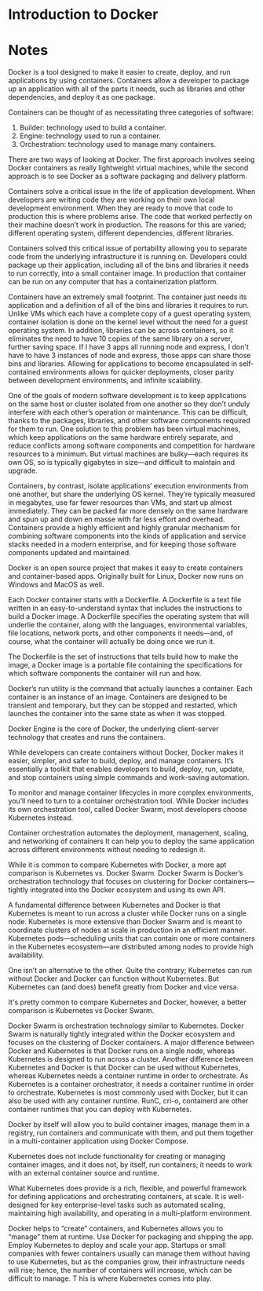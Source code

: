# Introduction to Docker

# Notes

Docker is a tool designed to make it easier to create, deploy, and run applications by using containers.
Containers allow a developer to package up an application with all of the parts it needs, such as libraries and other dependencies, and deploy it as one package. 

Containers can be thought of as necessitating three categories of software:
1. Builder: technology used to build a container.
2. Engine: technology used to run a container.
3. Orchestration: technology used to manage many containers.

There are two ways of looking at Docker. The first approach involves seeing Docker containers as really lightweight virtual machines, 
while the second approach is to see Docker as a software packaging and delivery platform. 

Containers solve a critical issue in the life of application development. When developers are writing code they are working on their own local development environment. 
When they are ready to move that code to production this is where problems arise. The code that worked perfectly on their machine doesn’t work in production.
The reasons for this are varied; different operating system, different dependencies, different libraries. 

Containers solved this critical issue of portability allowing you to separate code from the underlying infrastructure it is running on. 
Developers could package up their application, including all of the bins and libraries it needs to run correctly, into a small container image. 
In production that container can be run on any computer that has a containerization platform.

Containers have an extremely small footprint. The container just needs its application and a definition of all of the bins and libraries it requires to run. 
Unlike VMs which each have a complete copy of a guest operating system, container isolation is done on the kernel level without the need for a guest operating system. 
In addition, libraries can be across containers, so it eliminates the need to have 10 copies of the same library on a server, further saving space. 
If I have 3 apps all running node and express, I don't have to have 3 instances of node and express, those apps can share those bins and libraries. 
Allowing for applications to become encapsulated in self-contained environments allows for quicker deployments, closer parity between development environments, and infinite scalability.

One of the goals of modern software development is to keep applications on the same host or cluster isolated from one another so they don’t unduly interfere with each other’s operation or maintenance. 
This can be difficult, thanks to the packages, libraries, and other software components required for them to run.
One solution to this problem has been virtual machines, which keep applications on the same hardware entirely separate, 
and reduce conflicts among software components and competition for hardware resources to a minimum. 
But virtual machines are bulky—each requires its own OS, so is typically gigabytes in size—and difficult to maintain and upgrade.

Containers, by contrast, isolate applications’ execution environments from one another, but share the underlying OS kernel.
They’re typically measured in megabytes, use far fewer resources than VMs, and start up almost immediately. 
They can be packed far more densely on the same hardware and spun up and down en masse with far less effort and overhead. 
Containers provide a highly efficient and highly granular mechanism for combining software components into the kinds of application and service stacks needed in a modern enterprise, 
and for keeping those software components updated and maintained.

Docker is an open source project that makes it easy to create containers and container-based apps. Originally built for Linux, Docker now runs on Windows and MacOS as well.

Each Docker container starts with a Dockerfile. A Dockerfile is a text file written in an easy-to-understand syntax that includes the instructions to build a Docker image.
A Dockerfile specifies the operating system that will underlie the container, along with the languages, 
environmental variables, file locations, network ports, and other components it needs—and, of course, what the container will actually be doing once we run it.

The Dockerfile is the set of instructions that tells build how to make the image, 
a Docker image is a portable file containing the specifications for which software components the container will run and how. 

Docker’s run utility is the command that actually launches a container. Each container is an instance of an image. 
Containers are designed to be transient and temporary, but they can be stopped and restarted, which launches the container into the same state as when it was stopped.

Docker Engine is the core of Docker, the underlying client-server technology that creates and runs the containers.

While developers can create containers without Docker, Docker makes it easier, simpler, and safer to build, deploy, and manage containers. 
It’s essentially a toolkit that enables developers to build, deploy, run, update, and stop containers using simple commands and work-saving automation.

To monitor and manage container lifecycles in more complex environments, you’ll need to turn to a container orchestration tool. 
While Docker includes its own orchestration tool, called Docker Swarm, most developers choose Kubernetes instead.

Container orchestration automates the deployment, management, scaling, and networking of containers
It can help you to deploy the same application across different environments without needing to redesign it.

While it is common to compare Kubernetes with Docker, a more apt comparison is Kubernetes vs. Docker Swarm. 
Docker Swarm is Docker’s orchestration technology that focuses on clustering for Docker containers—tightly integrated into the Docker ecosystem and using its own API.

A fundamental difference between Kubernetes and Docker is that Kubernetes is meant to run across a cluster while Docker runs on a single node. 
Kubernetes is more extensive than Docker Swarm and is meant to coordinate clusters of nodes at scale in production in an efficient manner. 
Kubernetes pods—scheduling units that can contain one or more containers in the Kubernetes ecosystem—are distributed among nodes to provide high availability.

One isn’t an alternative to the other. Quite the contrary; 
Kubernetes can run without Docker and Docker can function without Kubernetes. But Kubernetes can (and does) benefit greatly from Docker and vice versa.

It's pretty common to compare Kubernetes and Docker, however, a better comparison is Kubernetes vs Docker Swarm. 

Docker Swarm is orchestration technology similar to Kubernetes.
Docker Swarm is naturally tightly integrated within the Docker ecosystem and focuses on the clustering of Docker containers. 
A major difference between Docker and Kubernetes is that Docker runs on a single node, whereas Kubernetes is designed to run across a cluster. 
Another difference between Kubernetes and Docker is that Docker can be used without Kubernetes, whereas Kubernetes needs a container runtime in order to orchestrate.
As Kubernetes is a container orchestrator, it needs a container runtime in order to orchestrate. 
Kubernetes is most commonly used with Docker, but it can also be used with any container runtime. 
RunC, cri-o, containerd are other container runtimes that you can deploy with Kubernetes. 

Docker by itself will allow you to build container images, manage them in a registry, run containers and communicate with them, and put them together in a multi-container application using Docker Compose.

Kubernetes does not include functionality for creating or managing container images, and it does not, by itself, run containers; 
it needs to work with an external container source and runtime.

What Kubernetes does provide is a rich, flexible, and powerful framework for defining applications and orchestrating containers, at scale. 
It is well-designed for key enterprise-level tasks such as automated scaling, maintaining high availability, and operating in a multi-platform environment. 

Docker helps to “create” containers, and Kubernetes allows you to “manage” them at runtime. Use Docker for packaging and shipping the app. 
Employ Kubernetes to deploy and scale your app. Startups or small companies with fewer containers usually can manage them without having to use Kubernetes, 
but as the companies grow, their infrastructure needs will rise; hence, the number of containers will increase, which can be difficult to manage. T
his is where Kubernetes comes into play.


